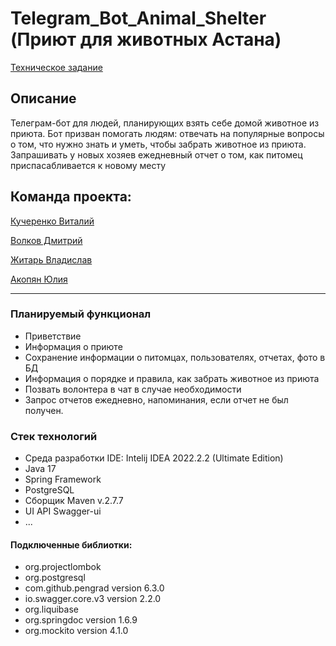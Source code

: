 # Telegram_Bot_Animal_Shelter (Приют для животных Астана)

[Техническое задание](https://achieved-spaghetti-f0e.notion.site/Terms-of-reference-715c4389749244a78ceefa8c1c31cafd)

## Описание 

Телеграм-бот для людей, планирующих взять себе домой животное из приюта. 
Бот призван помогать людям: отвечать на популярные вопросы о том, что нужно знать и уметь, чтобы забрать животное из приюта.
Запрашивать у новых хозяев ежедневный отчет о том, как питомец приспасабливается к новому месту

## Команда проекта:
 [Кучеренко Виталий](https://github.com/Ta1ik/)
 
 [Волков Дмитрий](https://github.com/DmitriiVolkovIzh)
 
 [Житарь Владислав](https://github.com/R2D2VLAD)
 
 [Акопян Юлия]()
 
 ---


### Планируемый функционал

* Приветствие
* Информация о приюте
* Сохранение информации о питомцах, пользователях, отчетах, фото в БД
* Информация о порядке и правила, как забрать животное из приюта
* Позвать волонтера в чат в случае необходимости
* Запрос отчетов ежедневно, напоминания, если отчет не был получен.


### Стек технологий
* Среда разработки IDE: Intelij IDEA 2022.2.2 (Ultimate Edition)
* Java 17
* Spring Framework 
* PostgreSQL
* Сборщик Maven v.2.7.7
* UI API Swagger-ui
* ...

#### Подключенные библиотки:
+ org.projectlombok
+ org.postgresql
+ com.github.pengrad version 6.3.0
+ io.swagger.core.v3 version 2.2.0
+ org.liquibase
+ org.springdoc version 1.6.9
+ org.mockito version 4.1.0

## 


